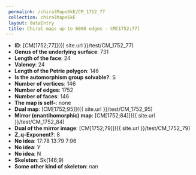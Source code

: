 ```yaml
--- 
 permalink: /chiralMaps6kE/CM_1752_77 
 collection: chiralMaps6kE
 layout: dataEntry
 title: Chiral maps up to 6000 edges - CM[1752;77]
---
```


- **ID**: [CM[1752;77]]({{ site.url }}/test/CM_1752_77)
- **Genus of the underlying surface**: 731
- **Length of the face**: 24
- **Valency**: 24
- **Length of the Petrie polygon**: 146
- **Is the automorphism group solvable?**: S
- **Number of vertices**: 146
- **Number of edges**: 1752
- **Number of faces**: 146
- **The map is self-**: none
- **Dual map**: [CM[1752;95]]({{ site.url }}/test/CM_1752_95)
- **Mirror (enantihomorphic) map**: [CM[1752;84]]({{ site.url }}/test/CM_1752_84)
- **Dual of the mirror image**: [CM[1752;79]]({{ site.url }}/test/CM_1752_79)
- **Z_q-Exponent?**: 8
- **No idea**:  17:78 13:79 7:96
- **No idea**: Y
- **No idea**: N
- **Skeleton**: Sk(146;9)
- **Some other kind of skeleton**: nan
